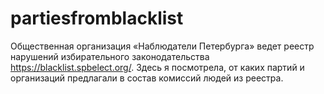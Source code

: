 # partiesfromblacklist
Общественная организация «Наблюдатели Петербурга» ведет реестр нарушений избирательного законодательства https://blacklist.spbelect.org/. Здесь я посмотрела, от каких партий и организаций предлагали в состав комиссий людей из реестра.
